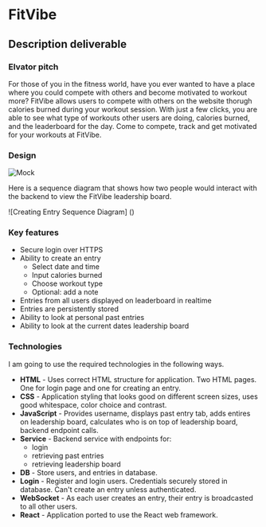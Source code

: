 # FitVibe 
## Description deliverable
### Elvator pitch
For those of you in the fitness world, have you ever wanted to have a place where you could compete with others and become motivated to workout more?  FitVibe allows users to compete with others on the website thorugh calories burned during your workout session.  With just a few clicks, you are able to see what type of workouts other users are doing, calories burned, and the leaderboard for the day.  Come to compete, track and get motivated for your workouts at FitVibe. 

### Design
![Mock]()

Here is a sequence diagram that shows how two people would interact with the backend to view the FitVibe leadership board. 

![Creating Entry Sequence Diagram] ()

### Key features

- Secure login over HTTPS
- Ability to create an entry
  - Select date and time
  - Input calories burned
  - Choose workout type
  - Optional: add a note
- Entries from all users displayed on leaderboard in realtime
- Entries are persistently stored
- Ability to look at personal past entries
- Ability to look at the current dates leadership board

### Technologies

I am going to use the required technologies in the following ways.

- **HTML** - Uses correct HTML structure for application. Two HTML pages. One for login page and one for creating an entry. 
- **CSS** - Application styling that looks good on different screen sizes, uses good whitespace, color choice and contrast.
- **JavaScript** - Provides username, displays past entry tab, adds entires on leadership board, calculates who is on top of leadership board, backend endpoint calls.
- **Service** - Backend service with endpoints for:
  - login
  - retrieving past entries
  - retrieving leadership board
- **DB** - Store users, and entries in database.
- **Login** - Register and login users. Credentials securely stored in database. Can't create an entry unless authenticated.
- **WebSocket** - As each user creates an entry, their entry is broadcasted to all other users.
- **React** - Application ported to use the React web framework.

